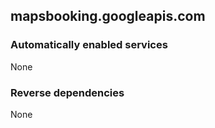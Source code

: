 ## mapsbooking.googleapis.com

### Automatically enabled services

None

### Reverse dependencies

None
